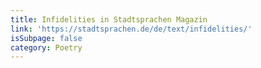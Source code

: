 ```yaml
---
title: Infidelities in Stadtsprachen Magazin
link: 'https://stadtsprachen.de/de/text/infidelities/'
isSubpage: false
category: Poetry
---
```


